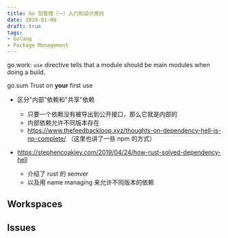 ```yaml
---
title: Go 包管理（一）入门和设计原则
date: 2024-01-06
draft: true
tags:
- Golang
- Package Management
---
```


go.work:
`use` directive tells that a module should be main modules when doing a build. 

go.sum Trust on **your** first use

- 区分"内部"依赖和"共享"依赖
  - 只要一个依赖没有被导出到公开接口，那么它就是内部的
  - 内部依赖允许不同版本存在
  - https://www.thefeedbackloop.xyz/thoughts-on-dependency-hell-is-np-complete/ （这里也讲了一些 npm 的方式）

- https://stephencoakley.com/2019/04/24/how-rust-solved-dependency-hell
  - 介绍了 rust 的 semver 
  - 以及用 name managing 来允许不同版本的依赖

## Workspaces

## Issues
